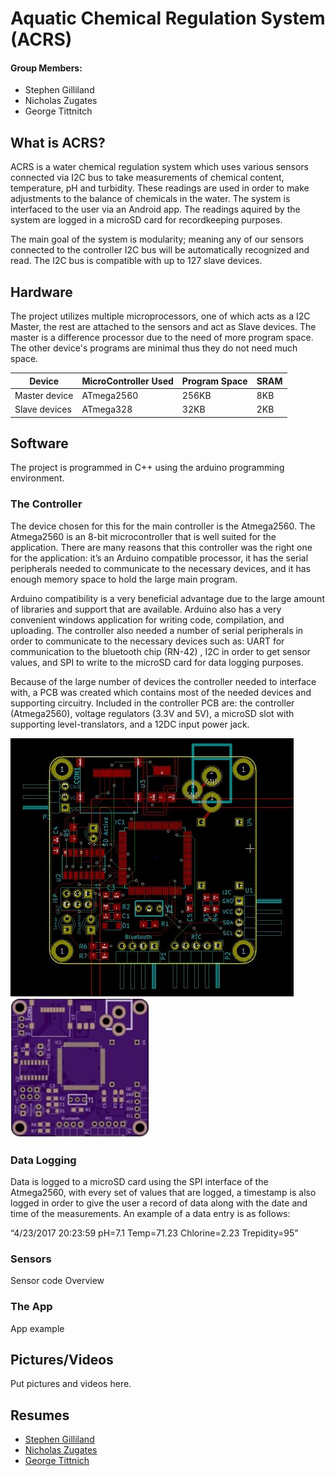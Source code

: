 # Aquatic Chemical Regulation System (ACRS)

#### Group Members:
- Stephen Gilliland
- Nicholas Zugates
- George Tittnitch

## What is ACRS?
ACRS is a water chemical regulation system which uses various sensors connected via I2C bus to take measurements of chemical content, temperature, pH and turbidity. These readings are used in order to make adjustments to the balance of chemicals in the water. The system is interfaced to the user via an Android app. The readings aquired by the system are logged in a microSD card for recordkeeping purposes.

The main goal of the system is modularity; meaning any of our sensors connected to the controller I2C bus will be automatically recognized and read. The I2C bus is compatible with up to 127 slave devices.


## Hardware

The project utilizes multiple microprocessors, one of which acts as a I2C Master, the rest are attached to the sensors and act as Slave devices. The master is a difference processor due to the need of more program space. The other device's programs are minimal thus they do not need much space.

Device | MicroController Used | Program Space | SRAM
------------ | ------------- | ------- | ----- 
Master device | ATmega2560 | 256KB | 8KB
Slave devices | ATmega328 | 32KB | 2KB

## Software
The project is programmed in C++ using the arduino programming environment.

### The Controller
The device chosen for this for the main controller is the Atmega2560. The Atmega2560 is an 8-bit microcontroller that is well suited for the application. There are many reasons that this controller was the right one for the application: it’s an Arduino compatible processor, it has the serial peripherals needed to communicate to the necessary devices, and it has enough memory space to hold the large main program. 

Arduino compatibility is a very beneficial advantage due to the large amount of libraries and support that are available. Arduino also has a very convenient windows application for writing code, compilation, and uploading. The controller also needed a number of serial peripherals in order to communicate to the necessary devices such as: UART for communication to the bluetooth chip (RN-42) , I2C in order to get sensor values, and SPI to write to the microSD card for data logging purposes.

Because of the large number of devices the controller needed to interface with, a PCB was created which contains most of the needed devices and supporting circuitry. Included in the controller PCB are: the controller (Atmega2560), voltage regulators (3.3V and 5V), a microSD slot with supporting level-translators, and a 12DC input power jack.


![Image of Main Board](https://github.com/stephengilliland/ACRS-Senior-Project/blob/master/Boards/SP1/BoardLayoutPIC.JPG)
![Image of Main Boar2](https://github.com/stephengilliland/ACRS-Senior-Project/blob/master/Boards/SP1/Image.JPG)


### Data Logging
Data is logged to a microSD card using the SPI interface of the Atmega2560, with every set of values that are logged, a timestamp is also logged in order to give the user a record of data along with the date and time of the measurements.  An example of a data entry is as follows: 

“4/23/2017 20:23:59  pH=7.1  Temp=71.23  Chlorine=2.23  Trepidity=95”

### Sensors
Sensor code Overview

### The App
App example

## Pictures/Videos
Put pictures and videos here.

## Resumes
- [Stephen Gilliland](./Resumes/SGilliland_Resume.pdf)
- [Nicholas Zugates](./Resumes/N_ZugatesResume.pdf)
- [George Tittnich](./Resumes/GeogreResume.pdf)
